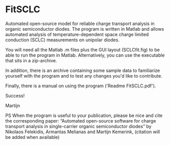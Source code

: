 # FitSCLC
Automated open-source model for reliable charge transport analysis in organic semiconductor diodes. The program is written in Matlab and allows automated analysis of temperature-dependent space charge limited conduction (SCLC) measurements on unipolar diodes.

You will need all the Matlab .m files plus the GUI layout (SCLCfit.fig) to be able to run the program in Matlab. Alternatively, you can use the executable that sits in a zip-archive.

In addition, there is an archive containing some sample data to familiarize yourself with the program and to test any changes you'd like to contribute.

Finally, there is a manual on using the program ('Readme FitSCLC.pdf').

Success!

Martijn

PS When the program is useful to your publication, please be nice and cite the corresponding paper:
“Automated open-source software for charge transport analysis in single-carrier organic semiconductor diodes” by Nikolaos Felekidis, Armantas Melianas and Martijn Kemerink, (citation will be added when available)
